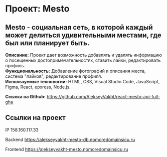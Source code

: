 # Проект: Mesto

## Mesto - социальная сеть, в которой каждый может делиться удивительными местами, где был или планирует быть.

**Описание:** Проект дает возможность добавлять и удалять информацию о посещенных достопримечательностях, ставить лайки, редактировать профиль.  
**Функциональность:** Добавление фотографий и описания места, система "лайков", редактирование профиля.  
**Используемые технологии:** HTML, CSS, Visual Studio Code, JavaScript, Figma, React, epxress, Node.js.  

**Ссылка на Github:** https://github.com/AlekseyVakht/react-mesto-api-full-gha

## Ссылки на проект
IP  158.160.117.33  

Backend  https://alekseyvakht-mesto-db.nomoredomainsicu.ru  

Frontend  https://alekseyvakht-mesto.nomoredomainsicu.ru  